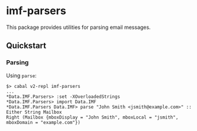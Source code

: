 # imf-parsers

This package provides utilities for parsing email messages.

## Quickstart

### Parsing

Using `parse`:
```
$> cabal v2-repl imf-parsers
...
*Data.IMF.Parsers> :set -XOverloadedStrings
*Data.IMF.Parsers> import Data.IMF
*Data.IMF.Parsers Data.IMF> parse "John Smith <jsmith@example.com>" :: Either String Mailbox
Right (Mailbox {mboxDisplay = "John Smith", mboxLocal = "jsmith", mboxDomain = "example.com"})
```
